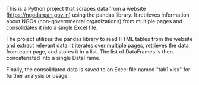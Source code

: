 This is a Python project that scrapes data from a website (https://ngodarpan.gov.in) using the pandas library. It retrieves information about NGOs (non-governmental organizations) from multiple pages and consolidates it into a single Excel file.

The project utilizes the pandas library to read HTML tables from the website and extract relevant data. It iterates over multiple pages, retrieves the data from each page, and stores it in a list. The list of DataFrames is then concatenated into a single DataFrame.

Finally, the consolidated data is saved to an Excel file named "tab1.xlsx" for further analysis or usage.

